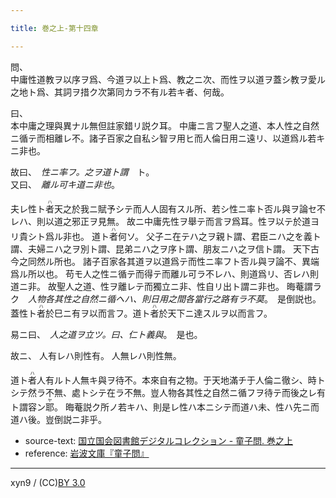 ```yaml
---

title: 巻之上-第十四章

---
```



問、  
中庸性道教ヲ以序ヲ爲、今道ヲ以上ト爲、教之ニ次、而性ヲ以道ヲ蓋シ教ヲ愛ル之地ト爲、其詞ヲ措ク次第同カラ不有ル若キ者、何哉。

曰、  
本中庸之理與異ナル無但註家錯リ説ク耳。
中庸ニ言フ聖人之道、本人性之自然ニ循テ而相離レ不。諸子百家之自私シ智ヲ用ヒ而人倫日用ニ遠リ、以道爲ル若キニ非也。

故曰、　<cite>性ニ率フ。之ヲ道ト謂</cite>　ト。  
又曰、　<cite>離ル可キ道ニ非也</cite>。

夫レ性ト<ruby><rb>者</rb><rp>(</rp><rt>ハ</rt><rp>)</rp></ruby>天之於我ニ賦予シテ而人人固有スル所、若シ性ニ率ト否ル與ヲ論セ不レハ、則以道之邪正ヲ見無。
故ニ中庸先性ヲ舉テ而言ヲ爲耳。性ヲ以テ於道ヨリ貴シト爲ル非也。
道ト<ruby><rb>者</rb><rp>(</rp><rt>ハ</rt><rp>)</rp></ruby>何ソ。
父子ニ在テハ之ヲ親ト謂、君臣ニハ之を義ト謂、夫婦ニハ之ヲ別ト謂、昆弟ニハ之ヲ序ト謂、朋友ニハ之ヲ信ト謂。
天下古今之同然ル所也。
諸子百家各其道ヲ以道爲テ而性ニ率フト否ル與ヲ論不、異端爲ル所以也。
苟モ人之性ニ循テ而得テ而離ル可ラ不レハ、則道爲リ、否レハ則道ニ非。
故聖人之道、性ヲ離レテ而獨立ニ非、性自リ出ト謂ニ非也。
晦菴謂ラク　<cite>人物各其性之自然ニ循ヘハ、則日用之間各當行之路有ラ不莫</cite>。　是倒説也。
蓋性ト<ruby><rb>者</rb><rp>(</rp><rt>ハ</rt><rp>)</rp></ruby>於巳ニ有ヲ以而言フ。道ト<ruby><rb>者</rb><rp>(</rp><rt>ハ</rt><rp>)</rp></ruby>於天下ニ達スルヲ以而言フ。

易ニ曰、　<cite>人之道ヲ立ツ。曰、仁ト義與</cite>。　是也。

故ニ、
人有レハ則性有。
人無レハ則性無。

道ト<ruby><rb>者</rb><rp>(</rp><rt>ハ</rt><rp>)</rp></ruby>人有ルト人無キ與ヲ待不。本來自有之物。于天地滿チ于人倫ニ徹シ、時トシテ然ラ不無、處トシテ在ラ不無。豈人物各其性之自然ニ循フヲ待テ而後之レ有ト謂容ン<ruby><rb>耶</rb><rp>(</rp><rt>ヤ</rt><rp>)</rp></ruby>。
晦菴説ク所ノ若キハ、則是レ性ハ本ニシテ而道ハ未、性ハ先ニ而道ハ後。豈倒説ニ非乎。





* source-text: [国立国会図書館デジタルコレクション - 童子問. 巻之上](http://dl.ndl.go.jp/info:ndljp/pid/757852/15)
* reference: [岩波文庫『童子問』](http://iss.ndl.go.jp/books/R100000002-I000001238419-00)

---
xyn9 / (CC)[BY 3.0](https://creativecommons.org/licenses/by/3.0/deed)
